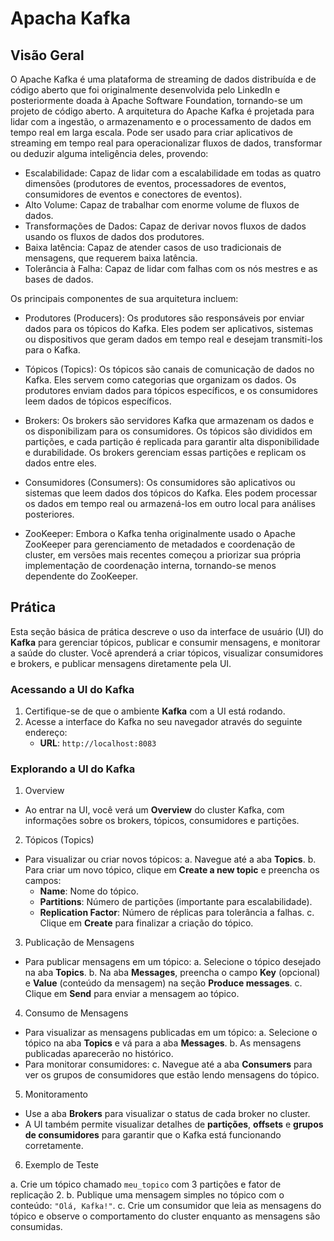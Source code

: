 # Apacha Kafka

## Visão Geral

O Apache Kafka é uma plataforma de streaming de dados distribuída e de código aberto que foi originalmente desenvolvida pelo LinkedIn e posteriormente doada à Apache Software Foundation, tornando-se um projeto de código aberto. A arquitetura do Apache Kafka é projetada para lidar com a ingestão, o armazenamento e o processamento de dados em tempo real em larga escala. Pode ser usado para criar aplicativos de streaming em tempo real para operacionalizar fluxos de dados, transformar ou deduzir alguma inteligência deles, provendo: 

- Escalabilidade: Capaz de lidar com a escalabilidade em todas as quatro dimensões (produtores de eventos, processadores de eventos, consumidores de eventos e conectores de eventos).
- Alto Volume: Capaz de trabalhar com enorme volume de fluxos de dados.
- Transformações de Dados: Capaz de derivar novos fluxos de dados usando os fluxos de dados dos produtores.
- Baixa latência: Capaz de atender casos de uso tradicionais de mensagens, que requerem baixa latência.
- Tolerância à Falha: Capaz de lidar com falhas com os nós mestres e as bases de dados.

Os principais componentes de sua arquitetura incluem: 

- Produtores (Producers): Os produtores são responsáveis por enviar dados para os tópicos do Kafka. Eles podem ser aplicativos, sistemas ou dispositivos que geram dados em tempo real e desejam transmiti-los para o Kafka. 

- Tópicos (Topics): Os tópicos são canais de comunicação de dados no Kafka. Eles servem como categorias que organizam os dados. Os produtores enviam dados para tópicos específicos, e os consumidores leem dados de tópicos específicos.

- Brokers: Os brokers são servidores Kafka que armazenam os dados e os disponibilizam para os consumidores. Os tópicos são divididos em partições, e cada partição é replicada para garantir alta disponibilidade e durabilidade. Os brokers gerenciam essas partições e replicam os dados entre eles.

- Consumidores (Consumers): Os consumidores são aplicativos ou sistemas que leem dados dos tópicos do Kafka. Eles podem processar os dados em tempo real ou armazená-los em outro local para análises posteriores.

- ZooKeeper: Embora o Kafka tenha originalmente usado o Apache ZooKeeper para gerenciamento de metadados e coordenação de cluster, em versões mais recentes começou a priorizar sua própria implementação de coordenação interna, tornando-se menos dependente do ZooKeeper.

## Prática

Esta seção básica de prática descreve o uso da interface de usuário (UI) do **Kafka** para gerenciar tópicos, publicar e consumir mensagens, e monitorar a saúde do cluster. Você aprenderá a criar tópicos, visualizar consumidores e brokers, e publicar mensagens diretamente pela UI.

### Acessando a UI do Kafka

1. Certifique-se de que o ambiente **Kafka** com a UI está rodando.
2. Acesse a interface do Kafka no seu navegador através do seguinte endereço:
   - **URL**: `http://localhost:8083`

### Explorando a UI do Kafka

1. Overview

- Ao entrar na UI, você verá um **Overview** do cluster Kafka, com informações sobre os brokers, tópicos, consumidores e partições.

2. Tópicos (Topics)

- Para visualizar ou criar novos tópicos:
  a. Navegue até a aba **Topics**.
  b. Para criar um novo tópico, clique em **Create a new topic** e preencha os campos:
     - **Name**: Nome do tópico.
     - **Partitions**: Número de partições (importante para escalabilidade).
     - **Replication Factor**: Número de réplicas para tolerância a falhas.
  c. Clique em **Create** para finalizar a criação do tópico.

3. Publicação de Mensagens

- Para publicar mensagens em um tópico:
  a. Selecione o tópico desejado na aba **Topics**.
  b. Na aba **Messages**, preencha o campo **Key** (opcional) e **Value** (conteúdo da mensagem) na seção **Produce messages**.
  c. Clique em **Send** para enviar a mensagem ao tópico.

4. Consumo de Mensagens

- Para visualizar as mensagens publicadas em um tópico:
  a. Selecione o tópico na aba **Topics** e vá para a aba **Messages**.
  b. As mensagens publicadas aparecerão no histórico.
- Para monitorar consumidores:
  c. Navegue até a aba **Consumers** para ver os grupos de consumidores que estão lendo mensagens do tópico.

5. Monitoramento

- Use a aba **Brokers** para visualizar o status de cada broker no cluster.
- A UI também permite visualizar detalhes de **partições**, **offsets** e **grupos de consumidores** para garantir que o Kafka está funcionando corretamente.

6. Exemplo de Teste

a. Crie um tópico chamado `meu_topico` com 3 partições e fator de replicação 2.
b. Publique uma mensagem simples no tópico com o conteúdo: `"Olá, Kafka!"`.
c. Crie um consumidor que leia as mensagens do tópico e observe o comportamento do cluster enquanto as mensagens são consumidas.

<!--

Principais Componentes da Arquitetura do Kafka
Produtores (Producers): Enviam dados para tópicos no Kafka. Eles podem ser aplicativos, sistemas ou dispositivos que geram dados em tempo real.

Tópicos (Topics): São canais de comunicação que categorizam os dados. Os produtores enviam dados para tópicos, e os consumidores leem desses tópicos.

Brokers: Servidores que armazenam os dados e os disponibilizam para os consumidores. Eles replicam e distribuem as partições dos tópicos entre diferentes nós para garantir alta disponibilidade.

Consumidores (Consumers): Aplicativos ou sistemas que leem dados dos tópicos. Podem processar em tempo real ou armazenar para análise posterior.

ZooKeeper: Originalmente utilizado para gerenciar metadados e coordenar clusters. Em versões mais recentes, Kafka passou a usar um sistema de coordenação interna, eliminando a dependência do ZooKeeper.

Por Que Kafka é Rápido?
Zero Copy: O Kafka utiliza técnicas de otimização de dados que permitem mover dados diretamente no kernel do sistema operacional, reduzindo a latência.
Gravação Sequencial em Disco: Kafka escreve dados sequencialmente, evitando operações aleatórias de disco, o que melhora a performance de I/O.
Batching de Dados: Kafka agrupa os dados em blocos para melhorar a eficiência.
Armazenamento Persistente: Kafka armazena as mensagens em logs, que podem ser replicados para garantir durabilidade e resiliência em caso de falhas.


O modelo P2P é ideal em cenários onde:

A comunicação deve ser direta e garantida: Processos em que uma mensagem só deve ser entregue a um único destinatário, como sistemas de filas de trabalho ou filas de processamento de pedidos.
Baixa complexidade de comunicação: Sistemas menores ou menos complexos onde a simplicidade na entrega e no controle de mensagens é uma prioridade.
Necessidade de baixa latência: Aplicações que precisam de respostas rápidas e não se beneficiam de múltiplos consumidores.
Exemplos de Uso:
Sistemas de Processamento de Pedidos: Um sistema de e-commerce que processa pedidos e distribui cada pedido para um único servidor de processamento.
Filas de Trabalho: Sistemas que dividem tarefas entre diferentes consumidores, como no processamento de imagens, onde cada imagem é processada por apenas uma instância.
Comparação com Pub/Sub
Característica	Point-to-Point (P2P)	Pub/Sub
Destinatário	Um único consumidor por mensagem	Múltiplos consumidores
Escalabilidade	Limitada	Alta escalabilidade
Desacoplamento	Fracamente desacoplado	Fortemente desacoplado
Persistência de Mensagens	Não há persistência	Persistência configurável
Reprocessamento de Mensagens	Não é possível	Permitido com configuração
Latência	Baixa em ambientes simples	Pode aumentar com mais consumidores

-->